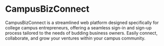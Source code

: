# CampusBizConnect
CampusBizConnect is a streamlined web platform designed specifically for college campus entrepreneurs, offering a seamless sign-in and sign-up process tailored to the needs of budding business owners. Easily connect, collaborate, and grow your ventures within your campus community.

